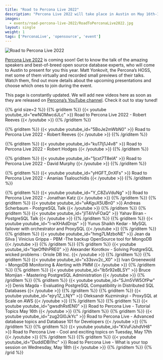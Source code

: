 ```yaml
---
title: "Road to Percona Live 2022"
description: "Percona Live 2022 will take place in Austin on May 16th-18th. Watch the previews of the best talks about open source technologies and databases."
images:
  - events/road-percona-live-2022/RoadToPerconaLive2022.jpg
layout: single
weight: 1
tags: ['PerconaLive', 'opensource', 'event']
---
```


![Road to Percona Live 2022](/events/road-percona-live-2022/RoadToPerconaLive2022.jpg)

[Percona Live 2022](https://www.percona.com/live/conferences) is coming soon! Get to know the talk of the amazing speakers and best-of-breed open source database experts, who will come to Austin to present for you this year. Matt Yonkovit, the Percona’s HOSS, met some of them virtually and recorded small previews of their talks. Watch them, find out more details about the upcoming presentations and choose which ones to join during the event.

This page is constantly updated. We will add new videos here as soon as they are released on [Percona’s YouTube channel](https://www.youtube.com/playlist?list=PLWhC0zeznqkksARJUELeOWOyueaHX0k3R). Check it out to stay tuned!

{{% grid size=2 %}}
{{% griditem %}}
  {{< youtube youtube_id="ewNOMwcdJLc" >}}
    Road to Percona Live 2022 - Robert Reeves
  {{< /youtube >}}
{{% /griditem %}}

{{% griditem %}}
  {{< youtube youtube_id="5BoJe2mWbN0" >}}
    Road to Percona Live 2022 - Robert Reeves
  {{< /youtube >}}
{{% /griditem %}}

{{% griditem %}}
  {{< youtube youtube_id="ku17Ij1J4v8" >}}
    Road to Percona Live 2022 - Robert Hodges
  {{< /youtube >}}
{{% /griditem %}}

{{% griditem %}}
  {{< youtube youtube_id="1jcxt7T8elA" >}}
    Road to Percona Live 2022 - David Murphy
  {{< /youtube >}}
{{% /griditem %}}

{{% griditem %}}
  {{< youtube youtube_id="yHGFT_0nXFs" >}}
    Road to Percona Live 2022 - Ananias Tsalouchidis
  {{< /youtube >}}
{{% /griditem %}}




{{% griditem %}}
  {{< youtube youtube_id="Y_C8ZuVduNg" >}}
    Road to Percona Live 2022 - Jonathan Katz
  {{< /youtube >}}
{{% /griditem %}}
{{% griditem %}}
  {{< youtube youtube_id="vAKguX5UBn0" >}}
    Andreas Scherbaum - PostgreSQL Talk
  {{< /youtube >}}
{{% /griditem %}}
{{% griditem %}}
  {{< youtube youtube_id="jlT4iVvFOaQ" >}}
    Yahav Biran - PostgreSQL Talk
  {{< /youtube >}}
{{% /griditem %}}
{{% griditem %}}
  {{< youtube youtube_id="l-wXHAdDrqs" >}}
    Yunus Shaikh Kedar - MySQL failover with orchestrator and ProxySQL
  {{< /youtube >}}
{{% /griditem %}}
{{% griditem %}}
  {{< youtube youtube_id="hmg7LMzboNE" >}}
    Jean da Silva | Vinicius Grippa - PBM -The backup OpenSource tool for MongoDB
  {{< /youtube >}}
{{% /griditem %}}
{{% griditem %}}
  {{< youtube youtube_id="IqeOfNhPRE0" >}}
    Alexander Korotkov - Solving PostgreSQL wicked problems : Oriole DB Inc.
  {{< /youtube >}}
{{% /griditem %}}
{{% griditem %}}
  {{< youtube youtube_id="x33svv2c_X0" >}}
    Ivan Groenewold - MongoDB Monitoring & Alerting with PMM
  {{< /youtube >}}
{{% /griditem %}}
{{% griditem %}}
  {{< youtube youtube_id="Ib5r92eBLSY" >}}
    Bruce Momjian - Mastering PostgreSQL Administration
  {{< /youtube >}}
{{% /griditem %}}
{{% griditem %}}
  {{< youtube youtube_id="SJm5VW5OfPw" >}}
    Denis Magda - Evaluating PostgreSQL Compatibility in Distributed SQL Databases
  {{< /youtube >}}
{{% /griditem %}}
{{% griditem %}}
  {{< youtube youtube_id="ejry1Z_LNjY" >}}
    Oleksandr Kuzminskyi - ProxySQL at Scale on AWS
  {{< /youtube >}}
{{% /griditem %}}
{{% griditem %}}
  {{< youtube youtube_id="gwsdhRstEN0" >}}
    Road to Percona Live - Tutorial Topics May 16th
  {{< /youtube >}}
{{% /griditem %}}
{{% griditem %}}
  {{< youtube youtube_id="zug2Gl0JkYc" >}}
    Road to Percona Live - Advanced database topics and Database 101 for Developers
  {{< /youtube >}}
{{% /griditem %}}
{{% griditem %}}
  {{< youtube youtube_id="KVuFJshdVH8" >}}
    Road to Percona Live - Cool and exciting topics on Tuesday, May 17th
  {{< /youtube >}}
{{% /griditem %}}
{{% griditem %}}
  {{< youtube youtube_id="DuddIDBI1hc" >}}
    Road to Percona Live -  What is your top session on Wednesday, May 18th
  {{< /youtube >}}
{{% /griditem %}}
{{% /grid %}}